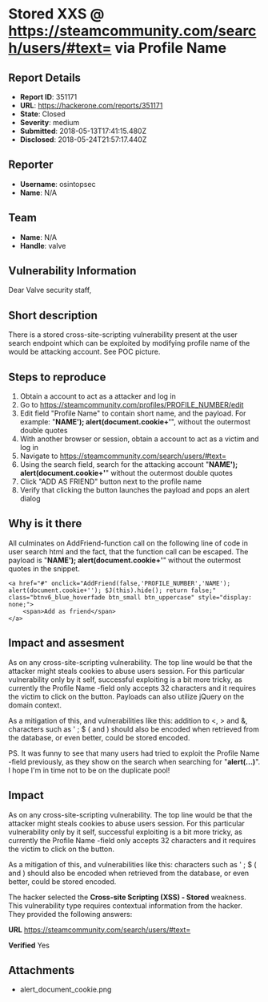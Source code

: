 # Stored XXS @ https://steamcommunity.com/search/users/#text= via Profile Name

## Report Details
- **Report ID**: 351171
- **URL**: https://hackerone.com/reports/351171
- **State**: Closed
- **Severity**: medium
- **Submitted**: 2018-05-13T17:41:15.480Z
- **Disclosed**: 2018-05-24T21:57:17.440Z

## Reporter
- **Username**: osintopsec
- **Name**: N/A

## Team
- **Name**: N/A
- **Handle**: valve

## Vulnerability Information
Dear Valve security staff,


Short description
---------------------

There is a stored cross-site-scripting vulnerability present at the user search endpoint which can be exploited by modifying profile name of the would be attacking account. See POC picture.


Steps to reproduce
---------------------

1. Obtain a account to act as a attacker and log in
2. Go to https://steamcommunity.com/profiles/PROFILE_NUMBER/edit
3. Edit field "Profile Name" to contain short name, and the payload. For example: "__NAME'); alert(document.cookie+'__", without the outermost double quotes
4. With another browser or session, obtain a account to act as a victim and log in
5. Navigate to https://steamcommunity.com/search/users/#text=
6. Using the search field, search for the attacking account "__NAME'); alert(document.cookie+'__" without the outermost double quotes
7. Click "ADD AS FRIEND" button next to the profile name
8. Verify that clicking the button launches the payload and pops an alert dialog


Why is it there
---------------------

All culminates on AddFriend-function call on the following line of code in user search html and the fact, that the function call can be escaped. The payload is "__NAME'); alert(document.cookie+'__" without the outermost quotes in the snippet.
```
<a href="#" onclick="AddFriend(false,'PROFILE_NUMBER','NAME'); alert(document.cookie+''); $J(this).hide(); return false;" class="btnv6_blue_hoverfade btn_small btn_uppercase" style="display: none;">
    <span>Add as friend</span>
</a>
```

Impact and assesment
---------------------

As on any cross-site-scripting vulnerability. The top line would be that the attacker might steals cookies to abuse users session. For this particular vulnerability only by it self, successful exploiting is a bit more tricky, as currently the Profile Name -field only accepts 32 characters and it requires the victim to click on the button. Payloads can also utilize jQuery on the domain context.

As a mitigation of this, and vulnerabilities like this: addition to <, > and &, characters such as ' ; $ ( and ) should also be encoded when retrieved from the database, or even better, could be stored encoded.

PS. It was funny to see that many users had tried to exploit the Profile Name -field previously, as they show on the search when searching for "__alert(...)__". I hope I'm in time not to be on the duplicate pool!

## Impact

As on any cross-site-scripting vulnerability. The top line would be that the attacker might steals cookies to abuse users session. For this particular vulnerability only by it self, successful exploiting is a bit more tricky, as currently the Profile Name -field only accepts 32 characters and it requires the victim to click on the button.

As a mitigation of this, and vulnerabilities like this: characters such as ' ; $ ( and ) should also be encoded when retrieved from the database, or even better, could be stored encoded.

The hacker selected the **Cross-site Scripting (XSS) - Stored** weakness. This vulnerability type requires contextual information from the hacker. They provided the following answers:

**URL**
https://steamcommunity.com/search/users/#text=

**Verified**
Yes



## Attachments
- alert_document_cookie.png
